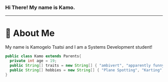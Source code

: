 ### Hi There! My name is Kamo.
-----
# :crystal_ball: About Me
My name is Kamogelo Tsatsi and I am a Systems Development student!
```java
public class Kamo extends Parents{
  private int age = 19;
  public String[] traits = new String[] { "ambivert", "apparently funny", "nerd" };
  public String[] hobbies = new String[] { "Plane Spotting", "Karting", "Working Out", "Reading", "Coding" };
}
```
